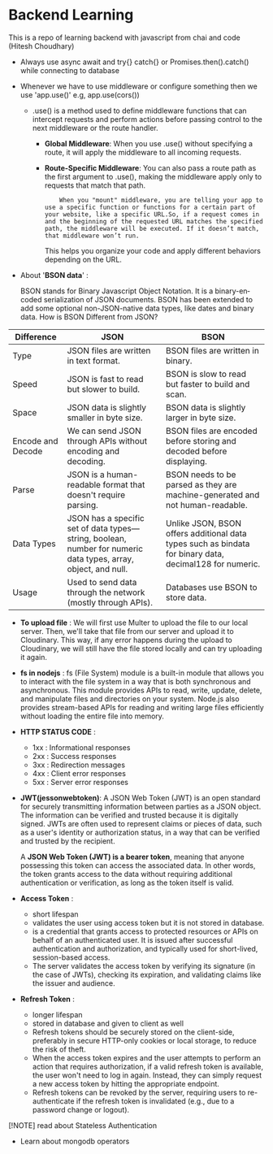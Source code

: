 # Backend Learning

This is a repo of learning backend with javascript from chai and code (Hitesh Choudhary)

- Always use async await and try{} catch{} or Promises.then().catch() while connecting to database

- Whenever we have to use middleware or configure something then we use 'app.use()'
  e.g, app.use(cors())

  - .use() is a method used to define middleware functions that can intercept requests and perform actions before passing control to the next middleware or the route handler.

    - **Global Middleware**: When you use .use() without specifying a route, it will apply the middleware to all incoming requests.
    - **Route-Specific Middleware**: You can also pass a route path as the first argument to .use(), making the middleware apply only to requests that match that path.

              When you "mount" middleware, you are telling your app to use a specific function or functions for a certain part of your website, like a specific URL.So, if a request comes in and the beginning of the requested URL matches the specified path, the middleware will be executed. If it doesn’t match, that middleware won’t run.

      This helps you organize your code and apply different behaviors depending on the URL.

- About '**BSON data**' :

  BSON stands for Binary Javascript Object Notation. It is a bin­ary-en­coded seri­al­iz­a­tion of JSON documents. BSON has been extended to add some optional non-JSON-native data types, like dates and binary data.
  How is BSON Different from JSON?

| Difference        | JSON                                                                                                           | BSON                                                                                                    |
| ----------------- | -------------------------------------------------------------------------------------------------------------- | ------------------------------------------------------------------------------------------------------- |
| Type              | JSON files are written in text format.                                                                         | BSON files are written in binary.                                                                       |
| Speed             | JSON is fast to read but slower to build.                                                                      | BSON is slow to read but faster to build and scan.                                                      |
| Space             | JSON data is slightly smaller in byte size.                                                                    | BSON data is slightly larger in byte size.                                                              |
| Encode and Decode | We can send JSON through APIs without encoding and decoding.                                                   | BSON files are encoded before storing and decoded before displaying.                                    |
| Parse             | JSON is a human-readable format that doesn't require parsing.                                                  | BSON needs to be parsed as they are machine-generated and not human-readable.                           |
| Data Types        | JSON has a specific set of data types—string, boolean, number for numeric data types, array, object, and null. | Unlike JSON, BSON offers additional data types such as bindata for binary data, decimal128 for numeric. |
| Usage             | Used to send data through the network (mostly through APIs).                                                   | Databases use BSON to store data.                                                                       |

- **To upload file** : We will first use Multer to upload the file to our local server. Then, we'll take that file from our server and upload it to Cloudinary. This way, if any error happens during the upload to Cloudinary, we will still have the file stored locally and can try uploading it again.

- **fs in nodejs** : fs (File System) module is a built-in module that allows you to interact with the file system in a way that is both synchronous and asynchronous. This module provides APIs to read, write, update, delete, and manipulate files and directories on your system.
  Node.js also provides stream-based APIs for reading and writing large files efficiently without loading the entire file into memory.

- **HTTP STATUS CODE** :

  - 1xx : Informational responses
  - 2xx : Success responses
  - 3xx : Redirection messages
  - 4xx : Client error responses
  - 5xx : Server error responses

- **JWT(jessonwebtoken)**: A JSON Web Token (JWT) is an open standard for securely transmitting information between parties as a JSON object.
  The information can be verified and trusted because it is digitally signed. JWTs are often used to represent claims or pieces of data, such as a user's identity or authorization status, in a way that can be verified and trusted by the recipient.

  A **JSON Web Token (JWT) is a bearer token**, meaning that anyone possessing this token can access the associated data. In other words, the token grants access to the data without requiring additional authentication or verification, as long as the token itself is valid.

- **Access Token** :

  - short lifespan
  - validates the user using access token but it is not stored in database.
  - is a credential that grants access to protected resources or APIs on behalf of an authenticated user. It is issued after successful authentication and authorization, and typically used for short-lived, session-based access.
  - The server validates the access token by verifying its signature (in the case of JWTs), checking its expiration, and validating claims like the issuer and audience.

- **Refresh Token** :
  - longer lifespan
  - stored in database and given to client as well
  - Refresh tokens should be securely stored on the client-side, preferably in secure HTTP-only cookies or local storage, to reduce the risk of theft.
  - When the access token expires and the user attempts to perform an action that requires authorization, if a valid refresh token is available, the user won't need to log in again. Instead, they can simply request a new access token by hitting the appropriate endpoint.
  - Refresh tokens can be revoked by the server, requiring users to re-authenticate if the refresh token is invalidated (e.g., due to a password change or logout).

[!NOTE] read about Stateless Authentication

- Learn about mongodb operators
